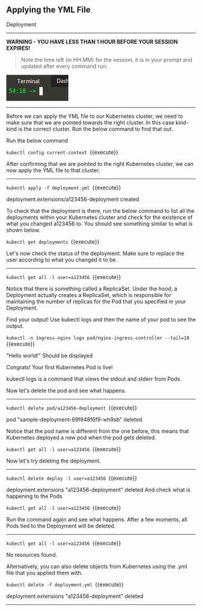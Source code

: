 ## Applying the YML File
 Deployment

---

**WARNING - YOU HAVE LESS THAN 1 HOUR BEFORE YOUR SESSION EXPIRES!**

>Note the time left (in HH:MM) for the session, it is in your prompt and updated after every command run:

![Terminal Time Remaining](./assets/term-expire.png)

---

Before we can apply the YML file to our Kubernetes cluster, we need to make sure that we are pointed towards the right cluster. In this case kind-kind is the correct cluster. Run the below command to find that out.


Run the below command

`kubectl config current-context
`{{execute}}


After confirming that we are pointed to the right Kubernetes cluster, we can now apply the YML file to that cluster.

---

`kubectl apply -f deployment.yml
`{{execute}}

deployment.extensions/a123456-deployment created

To check that the deployment is there, run the below command to list all the deployments within your Kubernetes cluster and check for the existence of what you changed a123456 to. You should see something similar to what is shown below.


`kubectl get deployments
`{{execute}}


Let's now check the status of the deployment. Make sure to replace the user according to what you changed it to be.

---

`kubectl get all -l user=a123456
`{{execute}}


Notice that there is something called a ReplicaSet. Under the hood, a Deployment actually creates a ReplicaSet, which is responsible for maintaining the number of replicas for the Pod that you specified in your Deployment.


Find your output! Use kubectl logs and then the name of your pod to see the output.


`kubectl -n ingress-nginx logs pod/nginx-ingress-controller --tail=10
`{{execute}}

"Hello world!" Should be displayed

Congrats! Your first Kubernetes Pod is live!

kubectl logs is a command that views the stdout and stderr from Pods.

Now let's delete the pod and see what happens.

---

`kubectl delete pod/a123456-deployment
`{{execute}}

pod "sample-deployment-69f948f6f9-wh9sb" deleted

Notice that the pod name is different from the one before, this means that Kubernetes deployed a new pod when the pod gets deleted.


`kubectl get all -l user=a123456
`{{execute}}

Now let's try deleting the deployment.

---

`kubectl delete deploy -l user=a123456
`{{execute}}

deployment.extensions "a123456-deployment" deleted
And check what is happening to the Pods


`kubectl get all -l user=a123456
`{{execute}}

Run the command again and see what happens. After a few moments, all Pods tied to the Deployment will be deleted.

---

`kubectl get all -l user=a123456
`{{execute}}

No resources found.

Alternatively, you can also delete objects from Kubernetes using the .yml file that you applied them with.


`kubectl delete -f deployment.yml
`{{execute}}

deployment.extensions "a123456-deployment" deleted

---
